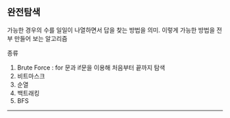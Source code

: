 ## 완전탐색
가능한 경우의 수를 일일이 나열하면서 답을 찾는 방법을 의미. 이렇게 가능한 방법을 전부 만들어 보는 알고리즘

종류
1. Brute Force : for 문과 if문을 이용해 처음부터 끝까지 탐색
2. 비트마스크
3. 순열 
4. 백트래킹
5. BFS

---
